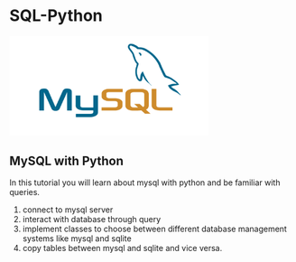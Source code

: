 # SQL-Python

<img src="./imgs/mysql.png" width="70%">

MySQL with Python
---
In this tutorial you will learn about mysql with python and be familiar with queries.<br/>
1. connect to mysql server
2. interact with database through query
3. implement classes to choose between different database management systems like mysql and sqlite
4. copy tables between mysql and sqlite and vice versa.

